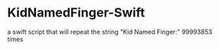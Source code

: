 # KidNamedFinger-Swift
a swift script that will repeat the string "Kid Named Finger:" 99993853 times
